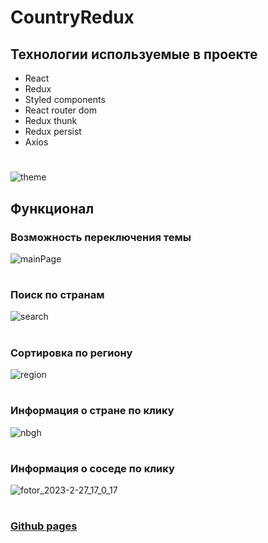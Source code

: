 # CountryRedux 
## Технологии используемые в проекте
* React
* Redux
* Styled components
* React router dom
* Redux thunk
* Redux persist
* Axios
#
![theme](https://user-images.githubusercontent.com/118318125/221574959-0aef867e-2036-447e-a40b-db0b0dd2cb85.png)
## Функционал
### Возможность переключения темы
![mainPage](https://user-images.githubusercontent.com/118318125/221574973-02e6e96c-090f-4695-aa3d-9c11e39d94c4.png)
#
### Поиск по странам
![search](https://user-images.githubusercontent.com/118318125/221575026-ffe6438e-c983-466d-af9a-7b53120185e6.png)
#
### Сортировка по региону
![region](https://user-images.githubusercontent.com/118318125/221575038-b16287f4-d3fb-4c10-a01d-37aa847c3aa6.png)
#
### Информация о стране по клику
![nbgh](https://user-images.githubusercontent.com/118318125/221575050-57129f52-b531-4643-8801-8912f23093b3.png)
#
### Информация о соседе по клику
![fotor_2023-2-27_17_0_17](https://user-images.githubusercontent.com/118318125/221583430-d45e6cf7-b916-4a1c-8594-c172593bf10c.png)
#
### [Github pages](https://dvlprrr.github.io/country-redux/)

